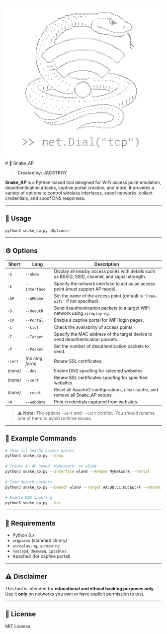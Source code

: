 <img src = "1.png">
# 🐍 Snake_AP

> **Created by: JACSTROY**

**Snake_AP** is a Python-based tool designed for WiFi access point emulation, deauthentication attacks, captive portal creation, and more. It provides a variety of options to control wireless interfaces, spoof networks, collect credentials, and spoof DNS responses.

---

## 📖 Usage

```bash
python3 snake_ap.py <Options>
```

---

## ⚙️ Options

| Short | Long        | Description |
|-------|-------------|-------------|
| `-S`  | `--Show`     | Display all nearby access points with details such as BSSID, SSID, channel, and signal strength. |
| `-I`  | `--Interface`| Specify the network interface to act as an access point (must support AP mode). |
| `-AP` | `--APName`   | Set the name of the access point (default is `'Free-wifi'` if not specified). |
| `-D`  | `--Deauth`   | Send deauthentication packets to a target WiFi network using `aireplay-ng`. |
| `-CP` | `--Portal`   | Enable a captive portal for WiFi login pages. |
| `-L`  | `--List`     | Check the availability of access points. |
| `-T`  | `--Target`   | Specify the MAC address of the target device to send deauthentication packets. |
| `-P`  | `--Packet`   | Set the number of deauthentication packets to send. |
| `-cert` | *(no long form)* | Renew SSL certificates. |
| *(none)* | `--dns`   | Enable DNS spoofing for selected websites. |
| *(none)* | `--cert`  | Renew SSL certificates spoofing for specified websites. |
| *(none)* | `--reset` | Reset all Apache2 configurations, clear cache, and remove all Snake_AP setups. |
| `-W` | `--webdata`   | Print credentials captured from websites. |

> ⚠️ **Note:** The options `-cert` and `--cert` conflict. You should rename one of them to avoid runtime issues.

---

## 🧪 Example Commands

```bash
# Show all nearby access points
python3 snake_ap.py --Show

# Create an AP named 'MyNetwork' on wlan0
python3 snake_ap.py --Interface wlan0 --APName MyNetwork --Portal

# Send deauth packets
python3 snake_ap.py --Deauth wlan0 --Target AA:BB:CC:DD:EE:FF --Packet 100

# Enable DNS spoofing
python3 snake_ap.py --dns
```

---

## 🧰 Requirements

- Python 3.x
- `argparse` (standard library)
- `aireplay-ng`, `airmon-ng`
- `hostapd`, `dnsmasq`, `iptables`
- Apache2 (for captive portal)

---

## ⚠️ Disclaimer

This tool is intended for **educational and ethical hacking purposes only**. Use it **only** on networks you own or have explicit permission to test.

---

## 📄 License

MIT License

